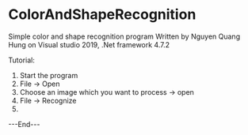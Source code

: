 # ColorAndShapeRecognition

Simple color and shape recognition program
Written by Nguyen Quang Hung on Visual studio 2019, .Net framework 4.7.2

Tutorial:
1. Start the program
2. File -> Open
3. Choose an image which you want to process -> open
4. File -> Recognize
5. 
---End---
